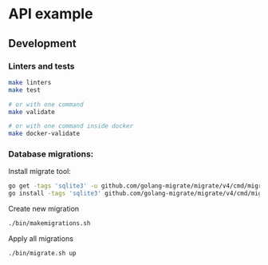 # API example

## Development

### Linters and tests

```sh
make linters
make test

# or with one command
make validate

# or with one command inside docker
make docker-validate
```
### Database migrations:

Install migrate tool:
```sh
go get -tags 'sqlite3' -u github.com/golang-migrate/migrate/v4/cmd/migrate
go install -tags 'sqlite3' github.com/golang-migrate/migrate/v4/cmd/migrate@latest
```

Create new migration
```sh
./bin/makemigrations.sh
```

Apply all migrations
```sh
./bin/migrate.sh up
```
